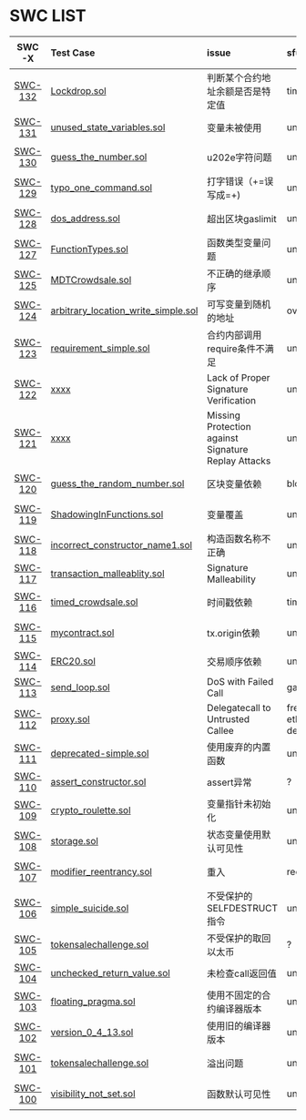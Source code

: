# SWC LIST

|SWC-X|Test Case|issue|sfuzz|分析方法|
|:---:|:----|:----|:------|:------|
|[SWC-132](https://smartcontractsecurity.github.io/SWC-registry/docs/SWC-132)|[Lockdrop.sol](https://smartcontractsecurity.github.io/SWC-registry/docs/SWC-132#lockdropsol)|判断某个合约地址余额是否是特定值|timestamp|?|
|[SWC-131](https://smartcontractsecurity.github.io/SWC-registry/docs/SWC-131)|[unused_state_variables.sol](https://smartcontractsecurity.github.io/SWC-registry/docs/SWC-131#unused-state-variablessol)|变量未被使用|unsupported|编译器warning|
|[SWC-130](https://smartcontractsecurity.github.io/SWC-registry/docs/SWC-130)|[guess_the_number.sol](https://smartcontractsecurity.github.io/SWC-registry/docs/SWC-130#guess-the-numbersol)|u202e字符问题|unsupported|静态分析?|
|[SWC-129](https://smartcontractsecurity.github.io/SWC-registry/docs/SWC-129)|[typo_one_command.sol](https://smartcontractsecurity.github.io/SWC-registry/docs/SWC-129#typo-one-commandsol)|打字错误（+=误写成=+)|unsupported|静态分析|
|[SWC-128](https://smartcontractsecurity.github.io/SWC-registry/docs/SWC-128)|[dos_address.sol](https://smartcontractsecurity.github.io/SWC-registry/docs/SWC-128#dos-addresssol)|超出区块gaslimit|unsupported|动态分析?|
|[SWC-127](https://smartcontractsecurity.github.io/SWC-registry/docs/SWC-127)|[FunctionTypes.sol](https://smartcontractsecurity.github.io/SWC-registry/docs/SWC-127#functiontypessol)|函数类型变量问题|unsupported|?|
|[SWC-125](https://smartcontractsecurity.github.io/SWC-registry/docs/SWC-125)|[MDTCrowdsale.sol](https://smartcontractsecurity.github.io/SWC-registry/docs/SWC-125#mdtcrowdsalesol)|不正确的继承顺序|unspport|?|
|[SWC-124](https://smartcontractsecurity.github.io/SWC-registry/docs/SWC-124)|[arbitrary_location_write_simple.sol](https://smartcontractsecurity.github.io/SWC-registry/docs/SWC-124#arbitrary-location-write-simplesol)|可写变量到随机的地址|overflow/underflow|?|
|[SWC-123](https://smartcontractsecurity.github.io/SWC-registry/docs/SWC-123)|[requirement_simple.sol](https://smartcontractsecurity.github.io/SWC-registry/docs/SWC-123#requirement-simplesol)|合约内部调用require条件不满足|unsupported|?|
|[SWC-122](https://smartcontractsecurity.github.io/SWC-registry/docs/SWC-122)|[xxxx](https://smartcontractsecurity.github.io/SWC-registry/docs/SWC-122)|Lack of Proper Signature Verification|unsupported|?|
|[SWC-121](https://smartcontractsecurity.github.io/SWC-registry/docs/SWC-121)|[xxxx](https://smartcontractsecurity.github.io/SWC-registry/docs/SWC-121)|Missing Protection against Signature Replay Attacks|unsupported|?|
|[SWC-120](https://smartcontractsecurity.github.io/SWC-registry/docs/SWC-120)|[guess_the_random_number.sol](https://smartcontractsecurity.github.io/SWC-registry/docs/SWC-120#guess-the-random-numbersol)|区块变量依赖|blockvariable|动态分析|
|[SWC-119](https://smartcontractsecurity.github.io/SWC-registry/docs/SWC-119)|[ShadowingInFunctions.sol](https://smartcontractsecurity.github.io/SWC-registry/docs/SWC-119#shadowinginfunctionssol)|变量覆盖|unsupported|编译器警告|
|[SWC-118](https://smartcontractsecurity.github.io/SWC-registry/docs/SWC-118)|[incorrect_constructor_name1.sol](https://smartcontractsecurity.github.io/SWC-registry/docs/SWC-118#incorrect-constructor-name1sol)|构造函数名称不正确|unsupported|静态分析?|
|[SWC-117](https://smartcontractsecurity.github.io/SWC-registry/docs/SWC-117)|[transaction_malleablity.sol](https://smartcontractsecurity.github.io/SWC-registry/docs/SWC-117#transaction-malleablitysol)|Signature Malleability|unsupported|?|
|[SWC-116](https://smartcontractsecurity.github.io/SWC-registry/docs/SWC-116)|[timed_crowdsale.sol](https://smartcontractsecurity.github.io/SWC-registry/docs/SWC-116#timed-crowdsalesol)|时间戳依赖|timestamp|动态分析|1
|[SWC-115](https://smartcontractsecurity.github.io/SWC-registry/docs/SWC-115)|[mycontract.sol](https://smartcontractsecurity.github.io/SWC-registry/docs/SWC-115#mycontractsol)|tx.origin依赖|unsupported|动态分析?|
|[SWC-114](https://smartcontractsecurity.github.io/SWC-registry/docs/SWC-114)|[ERC20.sol](https://smartcontractsecurity.github.io/SWC-registry/docs/SWC-114#erc20sol)|交易顺序依赖|unsupported|?|
|[SWC-113](https://smartcontractsecurity.github.io/SWC-registry/docs/SWC-113)|[send_loop.sol](https://smartcontractsecurity.github.io/SWC-registry/docs/SWC-113#send-loopsol)|DoS with Failed Call|gasless|?|
|[SWC-112](https://smartcontractsecurity.github.io/SWC-registry/docs/SWC-112)|[proxy.sol](https://smartcontractsecurity.github.io/SWC-registry/docs/SWC-113#send-loopsol)|Delegatecall to Untrusted Callee|freezing ether/danger delegated call|动态分析|
|[SWC-111](https://smartcontractsecurity.github.io/SWC-registry/docs/SWC-111)|[deprecated-simple.sol](https://smartcontractsecurity.github.io/SWC-registry/docs/SWC-111#deprecated-simplesol)|使用废弃的内置函数|unsupported|编译器警告|
|[SWC-110](https://smartcontractsecurity.github.io/SWC-registry/docs/SWC-110)|[assert_constructor.sol](https://smartcontractsecurity.github.io/SWC-registry/docs/SWC-110#assert-constructorsol)|assert异常|?|?|
|[SWC-109](https://smartcontractsecurity.github.io/SWC-registry/docs/SWC-109)|[crypto_roulette.sol](https://smartcontractsecurity.github.io/SWC-registry/docs/SWC-109#crypto-roulettesol)|变量指针未初始化|unsupported|静态分析?|
|[SWC-108](https://smartcontractsecurity.github.io/SWC-registry/docs/SWC-108)|[storage.sol](https://smartcontractsecurity.github.io/SWC-registry/docs/SWC-108#storagesol)|状态变量使用默认可见性|unsupported|静态分析?|
|[SWC-107](https://smartcontractsecurity.github.io/SWC-registry/docs/SWC-107)|[modifier_reentrancy.sol](https://smartcontractsecurity.github.io/SWC-registry/docs/SWC-107#modifier-reentrancysol)|重入|reentrancy|动态分析|
|[SWC-106](https://smartcontractsecurity.github.io/SWC-registry/docs/SWC-106)|[simple_suicide.sol](https://smartcontractsecurity.github.io/SWC-registry/docs/SWC-106#simple-suicidesol)|不受保护的SELFDESTRUCT指令|unsupported|?|
|[SWC-105](https://smartcontractsecurity.github.io/SWC-registry/docs/SWC-105)|[tokensalechallenge.sol](https://smartcontractsecurity.github.io/SWC-registry/docs/SWC-105#tokensalechallengesol)|不受保护的取回以太币|?|?|
|[SWC-104](https://smartcontractsecurity.github.io/SWC-registry/docs/SWC-104)|[unchecked_return_value.sol](https://smartcontractsecurity.github.io/SWC-registry/docs/SWC-104#unchecked-return-valuesol)|未检查call返回值|unsupported|?|
|[SWC-103](https://smartcontractsecurity.github.io/SWC-registry/docs/SWC-103)|[floating_pragma.sol](https://smartcontractsecurity.github.io/SWC-registry/docs/SWC-103#floating-pragmasol)|使用不固定的合约编译器版本|unsupported|静态检查|
|[SWC-102](https://smartcontractsecurity.github.io/SWC-registry/docs/SWC-102)|[version_0_4_13.sol](https://smartcontractsecurity.github.io/SWC-registry/docs/SWC-102#version-0-4-13sol)|使用旧的编译器版本|unsupported|静态检查|
|[SWC-101](https://smartcontractsecurity.github.io/SWC-registry/docs/SWC-101)|[tokensalechallenge.sol](https://smartcontractsecurity.github.io/SWC-registry/docs/SWC-101#tokensalechallengesol)|溢出问题|underflow/overflow|动态分析|
|[SWC-100](https://smartcontractsecurity.github.io/SWC-registry/docs/SWC-100)|[visibility_not_set.sol](https://smartcontractsecurity.github.io/SWC-registry/docs/SWC-100#visibility-not-setsol)|函数默认可见性|unsupporteded|静态分析|